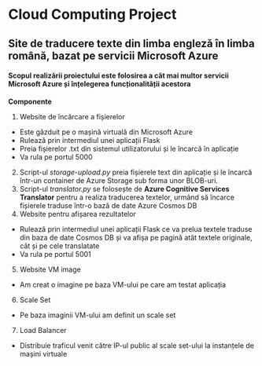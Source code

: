 # Cloud Computing Project
## Site de traducere texte din limba engleză în limba română, bazat pe servicii Microsoft Azure
#### Scopul realizării proiectului este folosirea a cât mai multor servicii Microsoft Azure și înțelegerea funcționalității acestora

__Componente__
1) Website de încărcare a fișierelor
  - Este găzduit pe o mașină virtuală din Microsoft Azure
  - Rulează prin intermediul unei aplicații Flask
  - Preia fișierelor .txt din sistemul utilizatorului și le încarcă în aplicație
  - Va rula pe portul 5000
2) Script-ul _storage-upload.py_ preia fișierele text din aplicație și le încarcă într-un container de Azure Storage sub forma unor BLOB-uri.
3) Script-ul _translator.py_ se folosește de **Azure Cognitive Services Translator** pentru a realiza traducerea textelor, urmând să încarce fișierele traduse într-o bază de date Azure Cosmos DB
4) Website pentru afișarea rezultatelor
  - Rulează prin intermediul unei aplicații Flask ce va prelua textele traduse din baza de date Cosmos DB și va afișa pe pagină atât textele originale, cât și pe cele translatate
  - Va rula pe portul 5001
5) Website VM image
  - Am creat o imagine pe baza VM-ului pe care am testat aplicația
6) Scale Set
  - Pe baza imaginii VM-ului am definit un scale set 
7) Load Balancer
  - Distribuie traficul venit către IP-ul public al scale set-ului la instanțele de mașini virtuale
